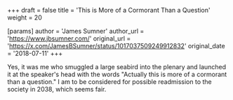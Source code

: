 +++
draft = false
title = 'This is More of a Cormorant Than a Question'
weight = 20

[params]
  author = 'James Sumner'
  author_url = 'https://www.jbsumner.com/'
  original_url = 'https://x.com/JamesBSumner/status/1017037509249912832'
  original_date = '2018-07-11'
+++

Yes, it was me who smuggled a large seabird into the plenary and launched it at the speaker's head with the words "Actually this is more of a cormorant than a question." I am to be considered for possible readmission to the society in 2038, which seems fair.


